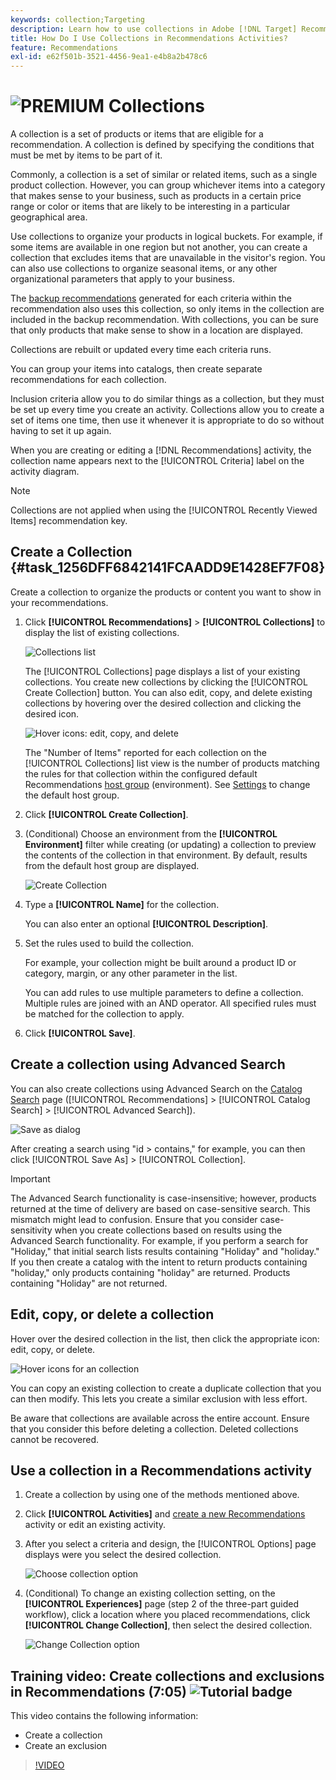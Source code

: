```yaml
---
keywords: collection;Targeting
description: Learn how to use collections in Adobe [!DNL Target] Recommendations. A collection is a set of products or items that are eligible for a recommendation.
title: How Do I Use Collections in Recommendations Activities?
feature: Recommendations
exl-id: e62f501b-3521-4456-9ea1-e4b8a2b478c6
---
```

# ![PREMIUM](/help/main/assets/premium.png) Collections 

A collection is a set of products or items that are eligible for a recommendation. A collection is defined by specifying the conditions that must be met by items to be part of it.

Commonly, a collection is a set of similar or related items, such as a single product collection. However, you can group whichever items into a category that makes sense to your business, such as products in a certain price range or color or items that are likely to be interesting in a particular geographical area.

Use collections to organize your products in logical buckets. For example, if some items are available in one region but not another, you can create a collection that excludes items that are unavailable in the visitor's region. You can also use collections to organize seasonal items, or any other organizational parameters that apply to your business.

The [backup recommendations](/help/main/c-recommendations/c-algorithms/backup-recs.md) generated for each criteria within the recommendation also uses this collection, so only items in the collection are included in the backup recommendation. With collections, you can be sure that only products that make sense to show in a location are displayed.

Collections are rebuilt or updated every time each criteria runs.

You can group your items into catalogs, then create separate recommendations for each collection.

Inclusion criteria allow you to do similar things as a collection, but they must be set up every time you create an activity. Collections allow you to create a set of items one time, then use it whenever it is appropriate to do so without having to set it up again.

When you are creating or editing a [!DNL Recommendations] activity, the collection name appears next to the [!UICONTROL Criteria] label on the activity diagram.

>[!NOTE]
>
>Collections are not applied when using the [!UICONTROL Recently Viewed Items] recommendation key.

## Create a Collection {#task_1256DFF6842141FCAADD9E1428EF7F08}

Create a collection to organize the products or content you want to show in your recommendations.

1. Click **[!UICONTROL Recommendations]** > **[!UICONTROL Collections]** to display the list of existing collections.

   ![Collections list](assets/collections_list.png)

   The [!UICONTROL Collections] page displays a list of your existing collections. You create new collections by clicking the [!UICONTROL Create Collection] button. You can also edit, copy, and delete existing collections by hovering over the desired collection and clicking the desired icon.

   ![Hover icons: edit, copy, and delete](/help/main/c-recommendations/c-products/assets/hover-icons.png)

   The "Number of Items" reported for each collection on the [!UICONTROL Collections] list view is the number of products matching the rules for that collection within the configured default Recommendations [host group](/help/main/administrating-target/hosts.md) (environment). See [Settings](/help/main/c-recommendations/plan-implement.md#concept_C1E1E2351413468692D6C21145EF0B84) to change the default host group.

1. Click **[!UICONTROL Create Collection]**.

1. (Conditional) Choose an environment from the **[!UICONTROL Environment]** filter while creating (or updating) a collection to preview the contents of the collection in that environment. By default, results from the default host group are displayed.

   ![Create Collection](/help/main/c-recommendations/c-products/assets/CreateCollection.png)

1. Type a **[!UICONTROL Name]** for the collection.

   You can also enter an optional **[!UICONTROL Description]**.

1. Set the rules used to build the collection.

   For example, your collection might be built around a product ID or category, margin, or any other parameter in the list.

   You can add rules to use multiple parameters to define a collection. Multiple rules are joined with an AND operator. All specified rules must be matched for the collection to apply.

1. Click **[!UICONTROL Save]**.

## Create a collection using Advanced Search

You can also create collections using Advanced Search on the [Catalog Search](/help/main/c-recommendations/c-products/catalog-search.md#save-as) page ([!UICONTROL Recommendations] > [!UICONTROL Catalog Search] > [!UICONTROL Advanced Search]). 

![Save as dialog](/help/main/c-recommendations/c-products/assets/save-as.png)

After creating a search using "id > contains," for example, you can then click [!UICONTROL Save As] > [!UICONTROL Collection].

>[!IMPORTANT]
>
>The Advanced Search functionality is case-insensitive; however, products returned at the time of delivery are based on case-sensitive search. This mismatch might lead to confusion. Ensure that you consider case-sensitivity when you create collections based on results using the Advanced Search functionality. For example, if you perform a search for "Holiday," that initial search lists results containing "Holiday" and "holiday." If you then create a catalog with the intent to return products containing "holiday," only products containing "holiday" are returned. Products containing "Holiday" are not returned.

## Edit, copy, or delete a collection

Hover over the desired collection in the list, then click the appropriate icon: edit, copy, or delete.

![Hover icons for an collection](/help/main/c-recommendations/c-products/assets/hover-collections.png)

You can copy an existing collection to create a duplicate collection that you can then modify. This lets you create a similar exclusion with less effort.

Be aware that collections are available across the entire account. Ensure that you consider this before deleting a collection. Deleted collections cannot be recovered.

## Use a collection in a Recommendations activity

1. Create a collection by using one of the methods mentioned above.

1. Click **[!UICONTROL Activities]** and [create a new Recommendations](/help/main/c-recommendations/t-create-recs-activity/create-recs-activity.md) activity or edit an existing activity.

1. After you select a criteria and design, the [!UICONTROL Options] page displays were you select the desired collection.

   ![Choose collection option](/help/main/c-recommendations/c-products/assets/choose-collection.png)

1. (Conditional) To change an existing collection setting, on the **[!UICONTROL Experiences]** page (step 2 of the three-part guided workflow), click a location where you placed recommendations, click **[!UICONTROL Change Collection]**, then select the desired collection.

   ![Change Collection option](/help/main/c-recommendations/c-products/assets/change-collection.png)

## Training video: Create collections and exclusions in Recommendations (7:05) ![Tutorial badge](/help/main/assets/tutorial.png)

This video contains the following information:

* Create a collection
* Create an exclusion

>[!VIDEO](https://video.tv.adobe.com/v/27689)
